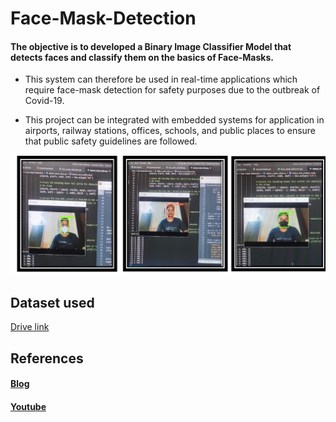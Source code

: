 # Face-Mask-Detection

#### The objective is to developed a Binary Image Classifier Model that detects faces and classify them on the basics of Face-Masks.
* This system can therefore be used in real-time applications which require face-mask detection for safety purposes due to the outbreak of Covid-19. 

* This project can be integrated with embedded systems for application in airports, railway stations, offices, schools, and public places to ensure that public safety guidelines are followed.

![alt text](https://github.com/rupanshu1710/Face-Mask-Detection/blob/main/2021-12-28%20(2).png)

## Dataset  used 
[Drive link](https://drive.google.com/drive/u/0/folders/1DPWCGclrayFj4PltjQcFTO-NwGSprhR3)

## References
#### [Blog](https://towardsdatascience.com/covid-19-face-mask-detection-using-tensorflow-and-opencv-702dd833515b)
#### [Youtube](https://www.youtube.com/watch?v=Ax6P93r32KU)
